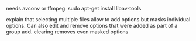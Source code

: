 needs avconv or ffmpeg:
sudo apt-get install libav-tools

explain that selecting multiple files allow to add options but masks individual options. Can also edit and remove options that were added as part of a group add.
clearing removes even masked options